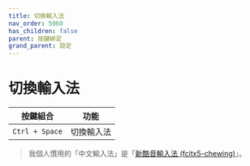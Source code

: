 ```yaml
---
title: 切換輸入法
nav_order: 5060
has_children: false
parent: 按鍵綁定
grand_parent: 設定
---
```



# 切換輸入法

| 按鍵組合          | 功能           |
| ----------------- | -------------- |
| `Ctrl + Space` | 切換輸入法 |


> 我個人慣用的「中文輸入法」是「[新酷音輸入法 (fcitx5-chewing)](https://samwhelp.github.io/note-about-kubuntu/read/subject/input-method/fcitx5/module/fcitx5-chewing.html)」。
